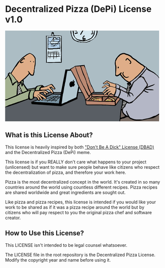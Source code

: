 # Decentralized Pizza (DePi) License v1.0
![](pizza-laptop.jpg)
## What is this License About?
This license is heavily inspired by both ["Don't Be A Dick" License (DBAD)](http://dbad-license.org/)
and the Decentralized Pizza (DePi) meme.

This license is if you REALLY don't care what happens to your project (unlicensed) but want to make sure
people behave like citizens who respect the decentralization of pizza, and therefore your work here.

Pizza is the most decentralized concept in the world. It's created in so many countries around the world using countless
different recipes. Pizza recipes are shared worldwide and great ingredients are sought out.

Like pizza and pizza recipes, this license is intended if you would like your work to be shared as if it was a pizza recipe around the world but by citizens who will pay respect to you the original pizza chef and software creator.


## How to Use this License?
This LICENSE isn't intended to be legal counsel whatsoever.

The LICENSE file in the root repository is the Decentralized Pizza License. Modify the copyright year and name before 
using it.
